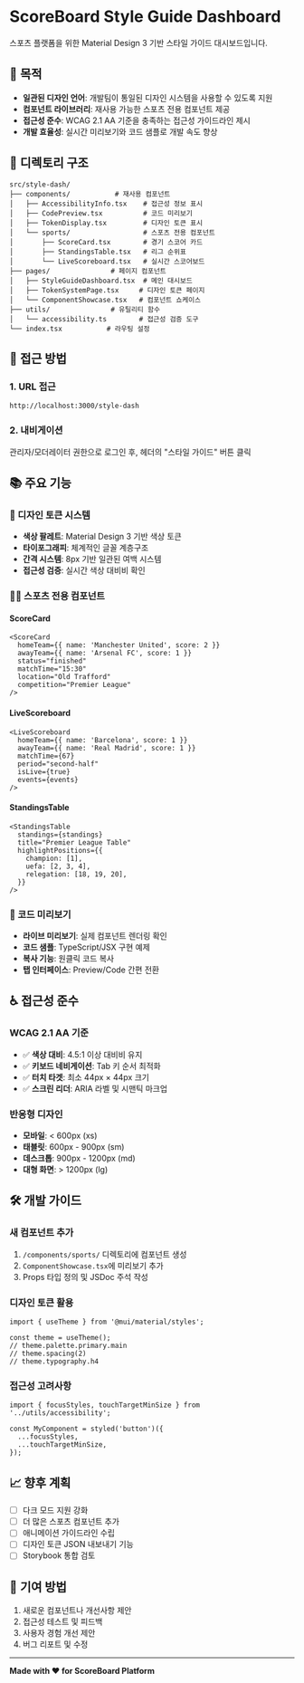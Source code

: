 # ScoreBoard Style Guide Dashboard

스포츠 플랫폼을 위한 Material Design 3 기반 스타일 가이드 대시보드입니다.

## 🎯 목적

- **일관된 디자인 언어**: 개발팀이 통일된 디자인 시스템을 사용할 수 있도록 지원
- **컴포넌트 라이브러리**: 재사용 가능한 스포츠 전용 컴포넌트 제공
- **접근성 준수**: WCAG 2.1 AA 기준을 충족하는 접근성 가이드라인 제시
- **개발 효율성**: 실시간 미리보기와 코드 샘플로 개발 속도 향상

## 📁 디렉토리 구조

```
src/style-dash/
├── components/           # 재사용 컴포넌트
│   ├── AccessibilityInfo.tsx    # 접근성 정보 표시
│   ├── CodePreview.tsx          # 코드 미리보기
│   ├── TokenDisplay.tsx         # 디자인 토큰 표시
│   └── sports/                  # 스포츠 전용 컴포넌트
│       ├── ScoreCard.tsx        # 경기 스코어 카드
│       ├── StandingsTable.tsx   # 리그 순위표
│       └── LiveScoreboard.tsx   # 실시간 스코어보드
├── pages/               # 페이지 컴포넌트
│   ├── StyleGuideDashboard.tsx  # 메인 대시보드
│   ├── TokenSystemPage.tsx     # 디자인 토큰 페이지
│   └── ComponentShowcase.tsx   # 컴포넌트 쇼케이스
├── utils/               # 유틸리티 함수
│   └── accessibility.ts        # 접근성 검증 도구
└── index.tsx           # 라우팅 설정
```

## 🚀 접근 방법

### 1. URL 접근
```
http://localhost:3000/style-dash
```

### 2. 내비게이션
관리자/모더레이터 권한으로 로그인 후, 헤더의 "스타일 가이드" 버튼 클릭

## 📚 주요 기능

### 🎨 디자인 토큰 시스템
- **색상 팔레트**: Material Design 3 기반 색상 토큰
- **타이포그래피**: 체계적인 글꼴 계층구조
- **간격 시스템**: 8px 기반 일관된 여백 시스템
- **접근성 검증**: 실시간 색상 대비비 확인

### 🏃‍♂️ 스포츠 전용 컴포넌트

#### ScoreCard
```tsx
<ScoreCard
  homeTeam={{ name: 'Manchester United', score: 2 }}
  awayTeam={{ name: 'Arsenal FC', score: 1 }}
  status="finished"
  matchTime="15:30"
  location="Old Trafford"
  competition="Premier League"
/>
```

#### LiveScoreboard
```tsx
<LiveScoreboard
  homeTeam={{ name: 'Barcelona', score: 1 }}
  awayTeam={{ name: 'Real Madrid', score: 1 }}
  matchTime={67}
  period="second-half"
  isLive={true}
  events={events}
/>
```

#### StandingsTable
```tsx
<StandingsTable
  standings={standings}
  title="Premier League Table"
  highlightPositions={{
    champion: [1],
    uefa: [2, 3, 4],
    relegation: [18, 19, 20],
  }}
/>
```

### 🔧 코드 미리보기
- **라이브 미리보기**: 실제 컴포넌트 렌더링 확인
- **코드 샘플**: TypeScript/JSX 구현 예제
- **복사 기능**: 원클릭 코드 복사
- **탭 인터페이스**: Preview/Code 간편 전환

## ♿ 접근성 준수

### WCAG 2.1 AA 기준
- ✅ **색상 대비**: 4.5:1 이상 대비비 유지
- ✅ **키보드 네비게이션**: Tab 키 순서 최적화
- ✅ **터치 타겟**: 최소 44px × 44px 크기
- ✅ **스크린 리더**: ARIA 라벨 및 시맨틱 마크업

### 반응형 디자인
- **모바일**: < 600px (xs)
- **태블릿**: 600px - 900px (sm)
- **데스크톱**: 900px - 1200px (md)
- **대형 화면**: > 1200px (lg)

## 🛠️ 개발 가이드

### 새 컴포넌트 추가
1. `/components/sports/` 디렉토리에 컴포넌트 생성
2. `ComponentShowcase.tsx`에 미리보기 추가
3. Props 타입 정의 및 JSDoc 주석 작성

### 디자인 토큰 활용
```tsx
import { useTheme } from '@mui/material/styles';

const theme = useTheme();
// theme.palette.primary.main
// theme.spacing(2)
// theme.typography.h4
```

### 접근성 고려사항
```tsx
import { focusStyles, touchTargetMinSize } from '../utils/accessibility';

const MyComponent = styled('button')({
  ...focusStyles,
  ...touchTargetMinSize,
});
```

## 📈 향후 계획

- [ ] 다크 모드 지원 강화
- [ ] 더 많은 스포츠 컴포넌트 추가
- [ ] 애니메이션 가이드라인 수립
- [ ] 디자인 토큰 JSON 내보내기 기능
- [ ] Storybook 통합 검토

## 🤝 기여 방법

1. 새로운 컴포넌트나 개선사항 제안
2. 접근성 테스트 및 피드백
3. 사용자 경험 개선 제안
4. 버그 리포트 및 수정

---

**Made with ❤️ for ScoreBoard Platform**